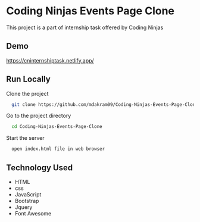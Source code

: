 
# Coding Ninjas Events Page Clone

This project is a part of internship task offered by Coding Ninjas


## Demo

https://cninternshiptask.netlify.app/

  
## Run Locally

Clone the project

```bash
  git clone https://github.com/mdakram09/Coding-Ninjas-Events-Page-Clone.git
```

Go to the project directory

```bash
  cd Coding-Ninjas-Events-Page-Clone
```

Start the server

```bash
  open index.html file in web browser
```

  
## Technology Used

- HTML
- css
- JavaScript
- Bootstrap
- Jquery
- Font Awesome

  